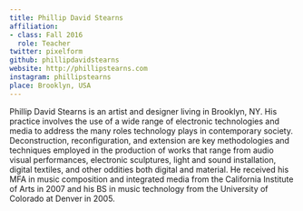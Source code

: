 ```yaml
---
title: Phillip David Stearns
affiliation:
- class: Fall 2016
  role: Teacher
twitter: pixelform
github: phillipdavidstearns
website: http://phillipstearns.com
instagram: phillipstearns
place: Brooklyn, USA
---
```

Phillip David Stearns is an artist and designer living in Brooklyn, NY. His practice involves the use of a wide range of electronic technologies and media to address the many roles technology plays in contemporary society. Deconstruction, reconfiguration, and extension are key methodologies and techniques employed in the production of works that range from audio visual performances, electronic sculptures, light and sound installation, digital textiles, and other oddities both digital and material. He received his MFA in music composition and integrated media from the California Institute of Arts in 2007 and his BS in music technology from the University of Colorado at Denver in 2005.